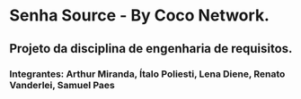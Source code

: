 # Senha Source - By Coco Network. 

## Projeto da disciplina de engenharia de requisitos.

### Integrantes: Arthur Miranda, Ítalo Poliesti, Lena Diene, Renato Vanderlei, Samuel Paes
